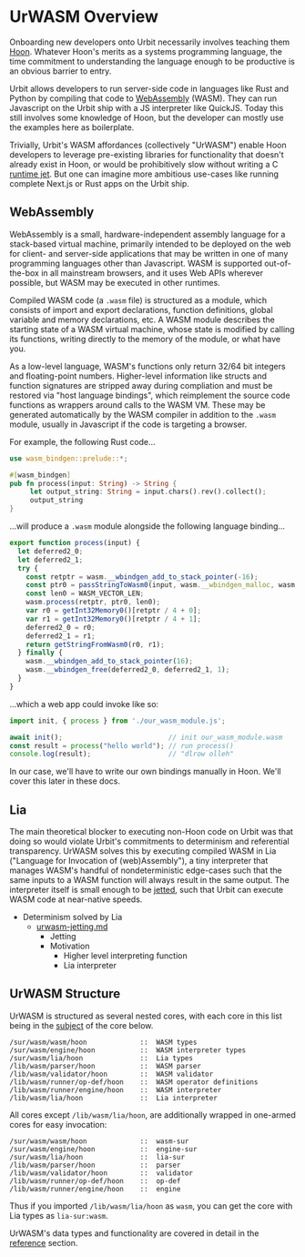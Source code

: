 # UrWASM Overview

Onboarding new developers onto Urbit necessarily involves teaching them [Hoon](../../hoon/why-hoon.md). Whatever Hoon's merits as a systems programming language, the time commitment to understanding the language enough to be productive is an obvious barrier to entry.

Urbit allows developers to run server-side code in languages like Rust and Python by compiling that code to [WebAssembly](https://webassembly.org/) (WASM). They can run Javascript on the Urbit ship with a JS interpreter like QuickJS. Today this still involves some knowledge of Hoon, but the developer can mostly use the examples here as boilerplate.

Trivially, Urbit's WASM affordances (collectively "UrWASM") enable Hoon developers to leverage pre-existing libraries for functionality that doesn't already exist in Hoon, or would be prohibitively slow without writing a C [runtime jet](../runtime/jetting.md). But one can imagine more ambitious use-cases like running complete Next.js or Rust apps on the Urbit ship.

## WebAssembly

WebAssembly is a small, hardware-independent assembly language for a stack-based virtual machine, primarily intended to be deployed on the web for client- and server-side applications that may be written in one of many programming languages other than Javascript. WASM is supported out-of-the-box in all mainstream browsers, and it uses Web APIs wherever possible, but WASM may be executed in other runtimes.

Compiled WASM code (a `.wasm` file) is structured as a module, which consists of import and export declarations, function definitions, global variable and memory declarations, etc. A WASM module describes the starting state of a WASM virtual machine, whose state is modified by calling its functions, writing directly to the memory of the module, or what have you.

As a low-level language, WASM's functions only return 32/64 bit integers and floating-point numbers. Higher-level information like structs and function signatures are stripped away during compliation and must be restored via "host language bindings", which reimplement the source code functions as wrappers around calls to the WASM VM. These may be generated automatically by the WASM compiler in addition to the `.wasm` module, usually in Javascript if the code is targeting a browser.

For example, the following Rust code...

```rust
use wasm_bindgen::prelude::*;

#[wasm_bindgen]
pub fn process(input: String) -> String {
     let output_string: String = input.chars().rev().collect();
     output_string
}
```

...will produce a `.wasm` module alongside the following language binding...

```javascript
export function process(input) {
  let deferred2_0;
  let deferred2_1;
  try {
    const retptr = wasm.__wbindgen_add_to_stack_pointer(-16);
    const ptr0 = passStringToWasm0(input, wasm.__wbindgen_malloc, wasm.__wbindgen_realloc);
    const len0 = WASM_VECTOR_LEN;
    wasm.process(retptr, ptr0, len0);
    var r0 = getInt32Memory0()[retptr / 4 + 0];
    var r1 = getInt32Memory0()[retptr / 4 + 1];
    deferred2_0 = r0;
    deferred2_1 = r1;
    return getStringFromWasm0(r0, r1);
  } finally {
    wasm.__wbindgen_add_to_stack_pointer(16);
    wasm.__wbindgen_free(deferred2_0, deferred2_1, 1);
  }
}
```

...which a web app could invoke like so:

```javascript
import init, { process } from './our_wasm_module.js';

await init();                          // init our_wasm_module.wasm
const result = process("hello world"); // run process()
console.log(result);                   // "dlrow olleh"
```

In our case, we'll have to write our own bindings manually in Hoon. We'll cover this later in these docs.

## Lia

The main theoretical blocker to executing non-Hoon code on Urbit was that doing so would violate Urbit's commitments to determinism and referential transparency. UrWASM solves this by executing compiled WASM in Lia ("Language for Invocation of (web)Assembly"), a tiny interpreter that manages WASM's handful of nondeterministic edge-cases such that the same inputs to a WASM function will always result in the same output. The interpreter itself is small enough to be [jetted](../runtime/jetting.md), such that Urbit can execute WASM code at near-native speeds.

* Determinism solved by Lia
  * [urwasm-jetting.md](https://gist.github.com/Quodss/196a4deb3e24a652c021469d2c4544fb)
    * Jetting
    * Motivation
      * Higher level interpreting function
      * Lia interpreter

## UrWASM Structure

UrWASM is structured as several nested cores, with each core in this list being in the [subject](../../hoon/why-hoon.md#subject-oriented-programming) of the core below.

```
/sur/wasm/wasm/hoon             ::  WASM types
/sur/wasm/engine/hoon           ::  WASM interpreter types
/sur/wasm/lia/hoon              ::  Lia types
/lib/wasm/parser/hoon           ::  WASM parser
/lib/wasm/validator/hoon        ::  WASM validator
/lib/wasm/runner/op-def/hoon    ::  WASM operator definitions
/lib/wasm/runner/engine/hoon    ::  WASM interpreter
/lib/wasm/lia/hoon              ::  Lia interpreter
```

All cores except `/lib/wasm/lia/hoon`, are additionally wrapped in one-armed cores for easy invocation:

```
/sur/wasm/wasm/hoon             ::  wasm-sur
/sur/wasm/engine/hoon           ::  engine-sur
/sur/wasm/lia/hoon              ::  lia-sur
/lib/wasm/parser/hoon           ::  parser
/lib/wasm/validator/hoon        ::  validator
/lib/wasm/runner/op-def/hoon    ::  op-def
/lib/wasm/runner/engine/hoon    ::  engine
```

Thus if you imported `/lib/wasm/lia/hoon` as `wasm`, you can get the core with Lia types as `lia-sur:wasm`.

UrWASM's data types and functionality are covered in detail in the [reference](./reference/README.md) section.

